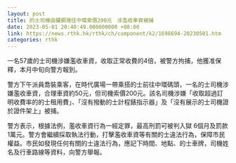 ```yaml
---
layout: post
title: 的士司機由鑼銅灣往中環索價200元　涉濫收車資被捕
date: 2023-05-01 20:40:49.000000000 +08:00
link: https://news.rthk.hk/rthk/ch/component/k2/1698694-20230501.htm
categories: rthk
---
```


一名57歲的士司機涉嫌濫收車資，收取正常收費的4倍，被警方拘捕，他獲准保釋，本月中旬向警方報到。

警方下午派員喬裝乘客，在時代廣場一帶乘搭的士前往中環碼頭，一名的士司機涉嫌濫收車資，合理車資約50元，但司機索價200元。該名司機涉嫌「收取超過訂明收費率的的士租用費」、「沒有撥動的士計程錶指示器」及「沒有展示的士司機證於證件架上」被捕。

警方表示，根據法例，濫收車資行為一經定罪，最高刑罰可被判入獄 6個月及罰款1萬元。警方會繼續採取執法行動，打擊濫收車資等有關的士違法行為，保障市民權益。市民如發現任何有關的士違法行為，應記下時間、地點、的士車牌，司機姓名及行車路線等資料，向警方舉報。
